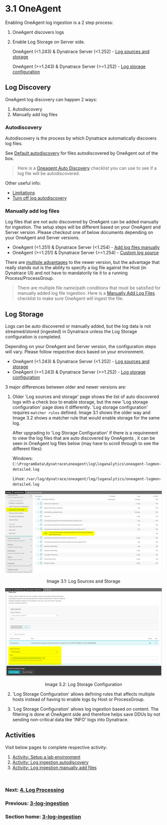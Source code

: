 # 3.1 OneAgent

Enabling OneAgent log ingestion is a 2 step process:
1. OneAgent discovers logs
2. Enable Log Storage on Server side.
   
   OneAgent (<1.243) & Dynatrace Server (<1.252) - [Log sources and storage](https://www.dynatrace.com/support/help/how-to-use-dynatrace/log-monitoring/acquire-log-data/add-log-files-sources-v2)

   OneAgent (>=1.243) & Dynatrace Server (>=1.252) - [Log storage configuration](https://www.dynatrace.com/support/help/shortlink/log-monitoring-log-storage)
    
## Log Discovery

OneAgent log discovery can happen 2 ways:
1. Autodiscovery
2. Manually add log files

### Autodiscovery

Autodiscovery is the process by which Dynatrace automatically discovers log files. 

See [Default autodiscovery](https://www.dynatrace.com/support/help/shortlink/log-monitoring-auto-discovery-v2#default-autodiscovery) for files autodiscovered by OneAgent out of the box. 
> Here is a [Oneagent Auto Discovery](checklists/checklist-oneagent-auto-discovery.md) checklist you can use to see if a log file will be autodiscovered.

Other useful info:
- [Limitations](https://www.dynatrace.com/support/help/shortlink/log-monitoring-auto-discovery-v2#limitations-for-detected-files)
- [Turn off log autodiscovery](https://www.dynatrace.com/support/help/shortlink/log-monitoring-auto-discovery-v2#turn-off-log-autodiscovery)

### Manually add log files

Log files that are not auto discovered by OneAgent can be added manually for ingestion. The setup steps will be different based on your OneAgent and Server version. Please checkout one of below documents depending on your OneAgent and Server versions.
- OneAgent (<1.251) & Dynatrace Server (<1.254) - [Add log files manually](https://www.dynatrace.com/support/help/shortlink/log-monitoring-add-log-files-v2)
- OneAgent (>=1.251) & Dynatrace Server (>=1.254) - [Custom log source](https://www.dynatrace.com/support/help/shortlink/log-monitoring-custom-source)

There are [multiple advantages](https://www.dynatrace.com/support/help/shortlink/log-monitoring-custom-source#clscadvantages) to the newer version, but the advantage that really stands out is the ability to specify a log file against the Host (in Dynatrace UI) and not have to mandatorily tie it to a running Process/ProcessGroup.

> There are multiple file name/path conditions that must be satisfied for manually added log file ingestion. Here is a [Manually Add Log Files](checklists/checklist-oneagent-manually-add-log-files.md) checklist to make sure OneAgent will ingest the file.

## Log Storage

Logs can be auto discovered or manually added, but the log data is not streamed/stored (ingested) in Dynatrace unless the Log Storage configuration is completed.

Depending on your OneAgent and Server version, the configuration steps will vary. Please follow respective docs based on your environment.
- OneAgent (<1.243) & Dynatrace Server (<1.252) - [Log sources and storage](https://www.dynatrace.com/support/help/how-to-use-dynatrace/log-monitoring/acquire-log-data/add-log-files-sources-v2)
- OneAgent (>=1.243) & Dynatrace Server (>=1.252) - [Log storage configuration](https://www.dynatrace.com/support/help/shortlink/log-monitoring-log-storage)

3 major differences between older and newer versions are: 
1. Older 'Log sources and storage' page shows the list of auto discovered logs with a check box to enable storage, but the new 'Log storage configuration' page does it differently. 'Log storage configuration' requires `matcher rules` defined. Image 3.1 shows the older way and Image 3.2 shows a matcher rule that would enable storage for the same log.

   After upgrading to 'Log Storage Configuration' if there is a requirement to view the log files that are auto discovered by OneAgents , it can be seen in OneAgent log files below (may have to scroll through to see the different files):

   Windows: `C:\ProgramData\dynatrace\oneagent\log\loganalytics\oneagent-logmon-detailed.log`

   Linux: `/var/log/dynatrace/oneagent/log/loganalytics/oneagent-logmon-detailed.log`

![log-sources-and-storage](images/log-sources-and-storage.png)
<p align="center">Image 3.1: Log Sources and Storage</p>

![log-storage-configuration](images/log-storage-configuration.png)
<p align="center">Image 3.2: Log Storage Configuration</p>


2. 'Log Storage Configuration' allows defining rules that affects multiple hosts instead of having to enable logs by Host or ProcessGroup.

3. 'Log Storage Configuration' allows log ingestion based on content. The filtering is done at OneAgent side and therefore helps save DDUs by not sending non-critical data like 'INFO' logs into Dynatrace.

## Activities

Visit below pages to complete respective activity:
1. [Activity: Setup a lab environment](activities/activity-setup-a-lab-environment.md)
2. [Activity: Log ingestion autodiscovery](activities/activity-log-ingestion-autodiscovery.md)
3. [Activity: Log ingestion manually add files](activities/activity-log-ingestion-manually%20added%20files.md)

<br/>

### Next: [4. Log Processing](4-log-processing.md)

### Previous: [3-log-ingestion](3-log-ingestion.md)

### Section home: [3-log-ingestion](3-log-ingestion.md)